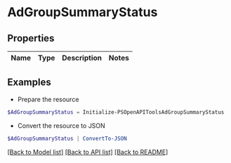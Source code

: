 # AdGroupSummaryStatus
## Properties

Name | Type | Description | Notes
------------ | ------------- | ------------- | -------------

## Examples

- Prepare the resource
```powershell
$AdGroupSummaryStatus = Initialize-PSOpenAPIToolsAdGroupSummaryStatus 
```

- Convert the resource to JSON
```powershell
$AdGroupSummaryStatus | ConvertTo-JSON
```

[[Back to Model list]](../README.md#documentation-for-models) [[Back to API list]](../README.md#documentation-for-api-endpoints) [[Back to README]](../README.md)

